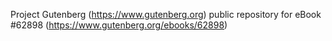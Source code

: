 Project Gutenberg (https://www.gutenberg.org) public repository for
eBook #62898 (https://www.gutenberg.org/ebooks/62898)
